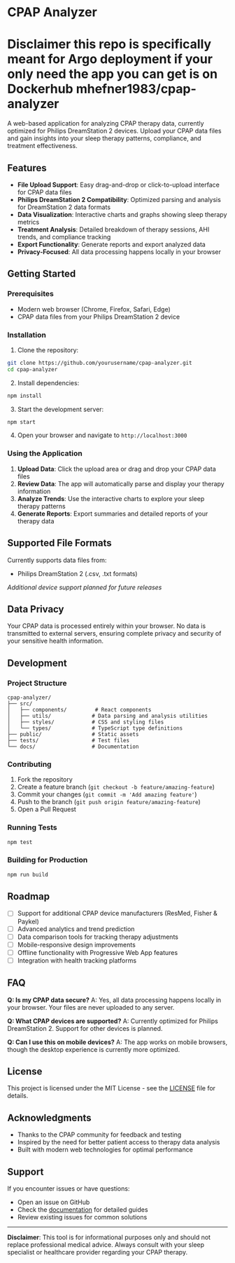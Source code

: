 # CPAP Analyzer

# Disclaimer this repo is specifically meant for Argo deployment if your only need the app you can get is on Dockerhub mhefner1983/cpap-analyzer

A web-based application for analyzing CPAP therapy data, currently optimized for Philips DreamStation 2 devices. Upload your CPAP data files and gain insights into your sleep therapy patterns, compliance, and treatment effectiveness.

## Features

- **File Upload Support**: Easy drag-and-drop or click-to-upload interface for CPAP data files
- **Philips DreamStation 2 Compatibility**: Optimized parsing and analysis for DreamStation 2 data formats
- **Data Visualization**: Interactive charts and graphs showing sleep therapy metrics
- **Treatment Analysis**: Detailed breakdown of therapy sessions, AHI trends, and compliance tracking
- **Export Functionality**: Generate reports and export analyzed data
- **Privacy-Focused**: All data processing happens locally in your browser

## Getting Started

### Prerequisites

- Modern web browser (Chrome, Firefox, Safari, Edge)
- CPAP data files from your Philips DreamStation 2 device

### Installation

1. Clone the repository:
```bash
git clone https://github.com/yourusername/cpap-analyzer.git
cd cpap-analyzer
```

2. Install dependencies:
```bash
npm install
```

3. Start the development server:
```bash
npm start
```

4. Open your browser and navigate to `http://localhost:3000`

### Using the Application

1. **Upload Data**: Click the upload area or drag and drop your CPAP data files
2. **Review Data**: The app will automatically parse and display your therapy information
3. **Analyze Trends**: Use the interactive charts to explore your sleep therapy patterns
4. **Generate Reports**: Export summaries and detailed reports of your therapy data

## Supported File Formats

Currently supports data files from:
- Philips DreamStation 2 (.csv, .txt formats)

*Additional device support planned for future releases*

## Data Privacy

Your CPAP data is processed entirely within your browser. No data is transmitted to external servers, ensuring complete privacy and security of your sensitive health information.

## Development

### Project Structure

```
cpap-analyzer/
├── src/
│   ├── components/         # React components
│   ├── utils/             # Data parsing and analysis utilities
│   ├── styles/            # CSS and styling files
│   └── types/             # TypeScript type definitions
├── public/                # Static assets
├── tests/                 # Test files
└── docs/                  # Documentation
```

### Contributing

1. Fork the repository
2. Create a feature branch (`git checkout -b feature/amazing-feature`)
3. Commit your changes (`git commit -m 'Add amazing feature'`)
4. Push to the branch (`git push origin feature/amazing-feature`)
5. Open a Pull Request

### Running Tests

```bash
npm test
```

### Building for Production

```bash
npm run build
```

## Roadmap

- [ ] Support for additional CPAP device manufacturers (ResMed, Fisher & Paykel)
- [ ] Advanced analytics and trend prediction
- [ ] Data comparison tools for tracking therapy adjustments
- [ ] Mobile-responsive design improvements
- [ ] Offline functionality with Progressive Web App features
- [ ] Integration with health tracking platforms

## FAQ

**Q: Is my CPAP data secure?**
A: Yes, all data processing happens locally in your browser. Your files are never uploaded to any server.

**Q: What CPAP devices are supported?**
A: Currently optimized for Philips DreamStation 2. Support for other devices is planned.

**Q: Can I use this on mobile devices?**
A: The app works on mobile browsers, though the desktop experience is currently more optimized.

## License

This project is licensed under the MIT License - see the [LICENSE](LICENSE) file for details.

## Acknowledgments

- Thanks to the CPAP community for feedback and testing
- Inspired by the need for better patient access to therapy data analysis
- Built with modern web technologies for optimal performance

## Support

If you encounter issues or have questions:
- Open an issue on GitHub
- Check the [documentation](docs/) for detailed guides
- Review existing issues for common solutions

---

**Disclaimer**: This tool is for informational purposes only and should not replace professional medical advice. Always consult with your sleep specialist or healthcare provider regarding your CPAP therapy.
